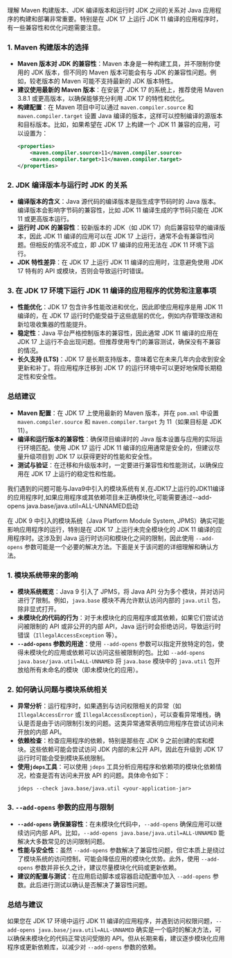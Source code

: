 理解 Maven 构建版本、JDK 编译版本和运行时 JDK 之间的关系对 Java 应用程序的构建和部署非常重要。特别是在 JDK 17 上运行 JDK 11 编译的应用程序时，有一些兼容性和优化问题需要注意。

### 1. **Maven 构建版本的选择**

- **Maven 版本对 JDK 的兼容性**：Maven 本身是一种构建工具，并不限制你使用的 JDK 版本，但不同的 Maven 版本可能会有与 JDK 的兼容性问题。例如，较老版本的 Maven 可能不支持最新的 JDK 版本特性。
- **建议使用最新的 Maven 版本**：在安装了 JDK 17 的系统上，推荐使用 Maven 3.8.1 或更高版本，以确保能够充分利用 JDK 17 的特性和优化。
- **构建配置**：在 Maven 项目中可以通过 `maven.compiler.source` 和 `maven.compiler.target` 设置 Java 编译的版本，这样可以控制编译的源版本和目标版本。比如，如果希望在 JDK 17 上构建一个 JDK 11 兼容的应用，可以设置为：
  ```xml
  <properties>
      <maven.compiler.source>11</maven.compiler.source>
      <maven.compiler.target>11</maven.compiler.target>
  </properties>
  ```

### 2. **JDK 编译版本与运行时 JDK 的关系**

- **编译版本的含义**：Java 源代码的编译版本是指生成字节码时的 Java 版本。编译版本会影响字节码的兼容性，比如 JDK 11 编译生成的字节码只能在 JDK 11 或更高版本运行。
- **运行时 JDK 的兼容性**：较新版本的 JDK（如 JDK 17）向后兼容较早的编译版本，因此 JDK 11 编译的应用可以在 JDK 17 上运行，通常不会有兼容性问题。但相反的情况不成立，即 JDK 17 编译的应用无法在 JDK 11 环境下运行。
- **JDK 特性差异**：在 JDK 17 上运行 JDK 11 编译的应用时，注意避免使用 JDK 17 特有的 API 或模块，否则会导致运行时错误。

### 3. **在 JDK 17 环境下运行 JDK 11 编译的应用程序的优势和注意事项**

- **性能优化**：JDK 17 包含许多性能改进和优化，因此即使应用程序是用 JDK 11 编译的，在 JDK 17 运行时仍能受益于这些底层的优化，例如内存管理改进和新垃圾收集器的性能提升。
- **稳定性**：Java 平台严格控制版本的兼容性，因此通常 JDK 11 编译的应用在 JDK 17 上运行不会出现问题。但推荐使用专门的兼容测试，确保没有不兼容的情况。
- **长久支持 (LTS)**：JDK 17 是长期支持版本，意味着它在未来几年内会收到安全更新和补丁。将应用程序迁移到 JDK 17 的运行环境中可以更好地保障长期稳定性和安全性。

### **总结建议**

- **Maven 配置**：在 JDK 17 上使用最新的 Maven 版本，并在 `pom.xml` 中设置 `maven.compiler.source` 和 `maven.compiler.target` 为 11（如果目标是 JDK 11）。
- **编译和运行版本的兼容性**：确保项目编译时的 Java 版本设置与应用的实际运行环境匹配。使用 JDK 17 运行 JDK 11 编译的应用通常是安全的，但建议尽量升级项目到 JDK 17 以获得更好的性能和安全性。
- **测试与验证**：在迁移和升级版本时，一定要进行兼容性和性能测试，以确保应用在 JDK 17 上运行的稳定性和性能。

我们遇到的问题可能与Java9中引入的模块系统有关,在JDK17上运行的JDK11编译的应用程序时,如果应用程序或其依赖项目未正确模块化,可能需要通过--add-opens java.base/java.util=ALL-UNNAMED启动

在 JDK 9 中引入的模块系统（Java Platform Module System, JPMS）确实可能影响应用程序的运行，特别是在 JDK 17 上运行未完全模块化的 JDK 11 编译的应用程序时。这涉及到 Java 运行时访问和模块化之间的限制，因此使用 `--add-opens` 参数可能是一个必要的解决方法。下面是关于该问题的详细理解和确认方法。

### 1. **模块系统带来的影响**

- **模块系统概览**：Java 9 引入了 JPMS，将 Java API 分为多个模块，并对访问进行了限制。例如，`java.base` 模块不再允许默认访问内部的 `java.util` 包，除非显式打开。
- **未模块化的代码的行为**：对于未模块化的应用程序或其依赖，如果它们尝试访问被限制的 API 或非公开的内部 API，Java 运行时会拒绝访问，导致运行时错误（`IllegalAccessException` 等）。
- **`--add-opens` 参数的用途**：使用 `--add-opens` 参数可以指定开放特定的包，使得未模块化的应用或依赖可以访问这些被限制的包。比如 `--add-opens java.base/java.util=ALL-UNNAMED` 将 `java.base` 模块中的 `java.util` 包开放给所有未命名的模块（即未模块化的应用）。

### 2. **如何确认问题与模块系统相关**

- **异常分析**：运行程序时，如果遇到与访问权限相关的异常（如 `IllegalAccessError` 或 `IllegalAccessException`），可以查看异常堆栈，确认是否是由于访问限制引发的问题。这类异常通常表明应用程序在尝试访问未开放的内部 API。
- **依赖检查**：检查应用程序的依赖，特别是那些在 JDK 9 之前创建的库和模块。这些依赖可能会尝试访问 JDK 内部的未公开 API，因此在升级到 JDK 17 运行时可能会受到模块系统限制。
- **使用`jdeps`工具**：可以使用 `jdeps` 工具分析应用程序和依赖项的模块化依赖情况，检查是否有访问未开放 API 的问题。具体命令如下：
  ```shell
  jdeps --check java.base/java.util <your-application-jar>
  ```

### 3. **`--add-opens` 参数的应用与限制**

- **`--add-opens` 确保兼容性**：在未模块化代码中，`--add-opens` 确保应用可以继续访问内部 API。比如，`--add-opens java.base/java.util=ALL-UNNAMED` 能解决大多数常见的访问限制问题。
- **性能与安全性**：虽然 `--add-opens` 参数解决了兼容性问题，但它本质上是绕过了模块系统的访问控制，可能会降低应用的模块化优势。此外，使用 `--add-opens` 参数并非长久之计，建议尽量模块化代码或更新依赖。
- **建议的配置与测试**：在应用启动脚本或容器启动配置中加入 `--add-opens` 参数。此后进行测试以确认是否解决了兼容性问题。

### **总结与建议**

如果您在 JDK 17 环境中运行 JDK 11 编译的应用程序，并遇到访问权限问题，`--add-opens java.base/java.util=ALL-UNNAMED` 确实是一个临时的解决方法，可以确保未模块化的代码正常访问受限的 API。但从长期来看，建议逐步模块化应用程序或更新依赖库，以减少对 `--add-opens` 参数的依赖。
